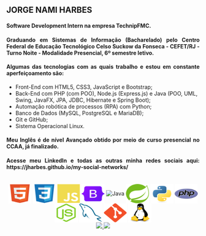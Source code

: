 <h2>JORGE NAMI HARBES</h2>

<!--
**jharbes/jharbes** is a ✨ _special_ ✨ repository because its `README.md` (this file) appears on your GitHub profile.

Here are some ideas to get you started:
-->
<h4 align="justify">Software Development Intern na empresa TechnipFMC.</h4>

<h4 align="justify">Graduando em Sistemas de Informação (Bacharelado) pelo <strong>Centro Federal de Educação Tecnológico Celso Suckow da Fonseca - CEFET/RJ</strong> - Turno Noite - Modalidade Presencial, 6º semestre letivo.</h4>

<h4 align="justify">Algumas das tecnologias com as quais trabalho e estou em constante aperfeiçoamento são: </h4>

- Front-End com HTML5, CSS3, JavaScript e Bootstrap;
- Back-End com PHP (com POO), Node.js (Express.js) e Java (POO, UML, Swing, JavaFX, JPA, JDBC, Hibernate e Spring Boot);
- Automação robótica de processos (RPA) com Python;
- Banco de Dados (MySQL, PostgreSQL e MariaDB);
- Git e GitHub;
- Sistema Operacional Linux.

<h4 align="justify">Meu Inglês é de nível Avançado obtido por meio de curso presencial no CCAA, já finalizado.</h4>

<h4 align="justify">Acesse meu LinkedIn e todas as outras minha redes sociais aqui: https://jharbes.github.io/my-social-networks/</h4>

<div style="text-align: center;">
  
  <div style="display: inline-block; margin: 0 auto;"><br>
    <img align="center" alt="HTML" height="50" width="60" src="https://raw.githubusercontent.com/devicons/devicon/master/icons/html5/html5-original.svg">
    <img align="center" alt="CSS" height="50" width="60" src="https://raw.githubusercontent.com/devicons/devicon/master/icons/css3/css3-original.svg">
    <img align="center" alt="Js" height="50" width="60" src="https://raw.githubusercontent.com/devicons/devicon/master/icons/javascript/javascript-plain.svg">
    <img align="center" alt="Bootstrap" height="50" width="60" src="https://github.com/devicons/devicon/blob/master/icons/bootstrap/bootstrap-original.svg">
    <img align="center" alt="Java" height="50" width="60" src="https://cdn.jsdelivr.net/gh/devicons/devicon/icons/java/java-original-wordmark.svg">
	<img align="center" alt="Spring" height="50" width="60" src="https://github.com/devicons/devicon/blob/master/icons/spring/spring-original.svg">
	<img align="center" alt="Python" height="50" width="60" src="https://github.com/devicons/devicon/blob/master/icons/python/python-original.svg">
    <img align="center" alt="PHP" height="50" width="60" src="https://github.com/devicons/devicon/blob/master/icons/php/php-original.svg">
    <img align="center" alt="NodeJs" height="50" width="60" src="https://raw.githubusercontent.com/devicons/devicon/master/icons/nodejs/nodejs-original.svg">
    <img align="center" alt="MySQL" height="50" width="60" src="https://raw.githubusercontent.com/devicons/devicon/master/icons/mysql/mysql-original.svg">
    <img align="center" alt="Git" height="50" width="60" src="https://github.com/devicons/devicon/blob/master/icons/git/git-original.svg">
	<img align="center" alt="Linux" height="50" width="60" src="https://github.com/devicons/devicon/blob/master/icons/linux/linux-original.svg">
                 
</div>
<br>

<div>
  <a href="https://github.com/jharbes">
  <img height="180em" src="https://github-readme-stats.vercel.app/api?username=jharbes&show_icons=true&theme=tokyonight&include_all_commits=true&count_private=true"/>
  <img height="180em" src="https://github-readme-stats.vercel.app/api/top-langs/?username=jharbes&layout=compact&langs_count=7&theme=tokyonight"/>
    
</div>